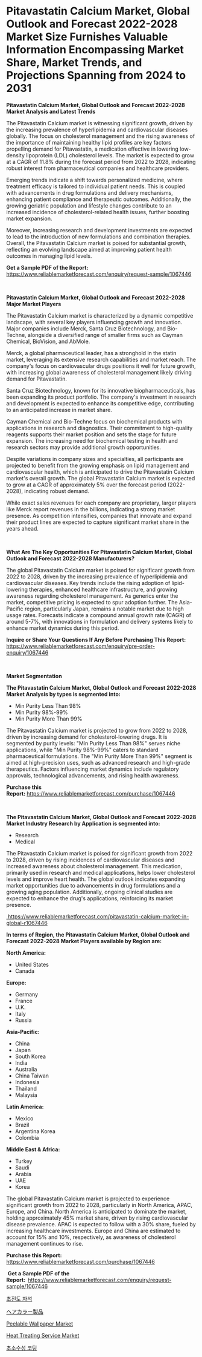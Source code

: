 <p><h1>Pitavastatin Calcium Market, Global Outlook and Forecast 2022-2028 Market Size Furnishes Valuable Information Encompassing Market Share, Market Trends, and Projections Spanning from 2024 to 2031</h1></p><p><strong>Pitavastatin Calcium Market, Global Outlook and Forecast 2022-2028 Market Analysis and Latest Trends</strong></p>
<p><p>The Pitavastatin Calcium market is witnessing significant growth, driven by the increasing prevalence of hyperlipidemia and cardiovascular diseases globally. The focus on cholesterol management and the rising awareness of the importance of maintaining healthy lipid profiles are key factors propelling demand for Pitavastatin, a medication effective in lowering low-density lipoprotein (LDL) cholesterol levels. The market is expected to grow at a CAGR of 11.8% during the forecast period from 2022 to 2028, indicating robust interest from pharmaceutical companies and healthcare providers.</p><p>Emerging trends indicate a shift towards personalized medicine, where treatment efficacy is tailored to individual patient needs. This is coupled with advancements in drug formulations and delivery mechanisms, enhancing patient compliance and therapeutic outcomes. Additionally, the growing geriatric population and lifestyle changes contribute to an increased incidence of cholesterol-related health issues, further boosting market expansion.</p><p>Moreover, increasing research and development investments are expected to lead to the introduction of new formulations and combination therapies. Overall, the Pitavastatin Calcium market is poised for substantial growth, reflecting an evolving landscape aimed at improving patient health outcomes in managing lipid levels.</p></p>
<p><strong>Get a Sample PDF of the Report:&nbsp;</strong> <a href="https://www.reliablemarketforecast.com/enquiry/request-sample/1067446">https://www.reliablemarketforecast.com/enquiry/request-sample/1067446</a></p>
<p>&nbsp;</p>
<p><strong>Pitavastatin Calcium Market, Global Outlook and Forecast 2022-2028 Major Market Players</strong></p>
<p><p>The Pitavastatin Calcium market is characterized by a dynamic competitive landscape, with several key players influencing growth and innovation. Major companies include Merck, Santa Cruz Biotechnology, and Bio-Techne, alongside a diversified range of smaller firms such as Cayman Chemical, BioVision, and AbMole.</p><p>Merck, a global pharmaceutical leader, has a stronghold in the statin market, leveraging its extensive research capabilities and market reach. The company's focus on cardiovascular drugs positions it well for future growth, with increasing global awareness of cholesterol management likely driving demand for Pitavastatin.</p><p>Santa Cruz Biotechnology, known for its innovative biopharmaceuticals, has been expanding its product portfolio. The company's investment in research and development is expected to enhance its competitive edge, contributing to an anticipated increase in market share.</p><p>Cayman Chemical and Bio-Techne focus on biochemical products with applications in research and diagnostics. Their commitment to high-quality reagents supports their market position and sets the stage for future expansion. The increasing need for biochemical testing in health and research sectors may provide additional growth opportunities.</p><p>Despite variations in company sizes and specialties, all participants are projected to benefit from the growing emphasis on lipid management and cardiovascular health, which is anticipated to drive the Pitavastatin Calcium market's overall growth. The global Pitavastatin Calcium market is expected to grow at a CAGR of approximately 5% over the forecast period (2022-2028), indicating robust demand.</p><p>While exact sales revenues for each company are proprietary, larger players like Merck report revenues in the billions, indicating a strong market presence. As competition intensifies, companies that innovate and expand their product lines are expected to capture significant market share in the years ahead.</p></p>
<p>&nbsp;</p>
<p><strong>What Are The Key Opportunities For Pitavastatin Calcium Market, Global Outlook and Forecast 2022-2028 Manufacturers?</strong></p>
<p><p>The global Pitavastatin Calcium market is poised for significant growth from 2022 to 2028, driven by the increasing prevalence of hyperlipidemia and cardiovascular diseases. Key trends include the rising adoption of lipid-lowering therapies, enhanced healthcare infrastructure, and growing awareness regarding cholesterol management. As generics enter the market, competitive pricing is expected to spur adoption further. The Asia-Pacific region, particularly Japan, remains a notable market due to high usage rates. Forecasts indicate a compound annual growth rate (CAGR) of around 5-7%, with innovations in formulation and delivery systems likely to enhance market dynamics during this period.</p></p>
<p><strong>Inquire or Share Your Questions If Any Before Purchasing This Report:</strong> <a href="https://www.reliablemarketforecast.com/enquiry/pre-order-enquiry/1067446">https://www.reliablemarketforecast.com/enquiry/pre-order-enquiry/1067446</a></p>
<p>&nbsp;</p>
<p><strong>Market Segmentation</strong></p>
<p><strong>The Pitavastatin Calcium Market, Global Outlook and Forecast 2022-2028 Market Analysis by types is segmented into:</strong></p>
<p><ul><li>Min Purity Less Than 98%</li><li>Min Purity 98%-99%</li><li>Min Purity More Than 99%</li></ul></p>
<p><p>The Pitavastatin Calcium market is projected to grow from 2022 to 2028, driven by increasing demand for cholesterol-lowering drugs. It is segmented by purity levels: "Min Purity Less Than 98%" serves niche applications, while "Min Purity 98%-99%" caters to standard pharmaceutical formulations. The "Min Purity More Than 99%" segment is aimed at high-precision uses, such as advanced research and high-grade therapeutics. Factors influencing market dynamics include regulatory approvals, technological advancements, and rising health awareness.</p></p>
<p><strong>Purchase this Report:&nbsp;</strong><a href="https://www.reliablemarketforecast.com/purchase/1067446">https://www.reliablemarketforecast.com/purchase/1067446</a></p>
<p>&nbsp;</p>
<p><strong>The Pitavastatin Calcium Market, Global Outlook and Forecast 2022-2028 Market Industry Research by Application is segmented into:</strong></p>
<p><ul><li>Research</li><li>Medical</li></ul></p>
<p><p>The Pitavastatin Calcium market is poised for significant growth from 2022 to 2028, driven by rising incidences of cardiovascular diseases and increased awareness about cholesterol management. This medication, primarily used in research and medical applications, helps lower cholesterol levels and improve heart health. The global outlook indicates expanding market opportunities due to advancements in drug formulations and a growing aging population. Additionally, ongoing clinical studies are expected to enhance the drug's applications, reinforcing its market presence.</p></p>
<p><a href="https://www.reliablemarketforecast.com/pitavastatin-calcium-market-in-global-r1067446">&nbsp;https://www.reliablemarketforecast.com/pitavastatin-calcium-market-in-global-r1067446</a></p>
<p><strong>In terms of Region, the Pitavastatin Calcium Market, Global Outlook and Forecast 2022-2028 Market Players available by Region are:</strong></p>
<p>
    <p> <strong> North America: </strong>
        <ul>
            <li>United States</li>
            <li>Canada</li>
        </ul>
        </p> 
    <p> <strong> Europe: </strong>
        <ul>
            <li>Germany</li>
            <li>France</li>
            <li>U.K.</li>
            <li>Italy</li>
            <li>Russia</li>
        </ul>
        </p> 
    <p> <strong> Asia-Pacific: </strong>
        <ul>
            <li>China</li>
            <li>Japan</li>
            <li>South Korea</li>
            <li>India</li>
            <li>Australia</li>
            <li>China Taiwan</li>
            <li>Indonesia</li>
            <li>Thailand</li>
            <li>Malaysia</li>
        </ul>
        </p> 
    <p> <strong> Latin America: </strong>
        <ul>
            <li>Mexico</li>
            <li>Brazil</li>
            <li>Argentina Korea</li>
            <li>Colombia</li>
        </ul>
        </p> 
    <p> <strong> Middle East & Africa: </strong>
        <ul>
            <li>Turkey</li>
            <li>Saudi</li>
            <li>Arabia</li>
            <li>UAE</li>
            <li>Korea</li>
        </ul>
    </p>
    </p>
<p><p>The global Pitavastatin Calcium market is projected to experience significant growth from 2022 to 2028, particularly in North America, APAC, Europe, and China. North America is anticipated to dominate the market, holding approximately 45% market share, driven by rising cardiovascular disease prevalence. APAC is expected to follow with a 30% share, fueled by increasing healthcare investments. Europe and China are estimated to account for 15% and 10%, respectively, as awareness of cholesterol management continues to rise.</p></p>
<p><strong>Purchase this Report: </strong><a href="https://www.reliablemarketforecast.com/purchase/1067446">https://www.reliablemarketforecast.com/purchase/1067446</a></p>
<p>&nbsp;<strong>Get a Sample PDF of the Report:&nbsp;&nbsp;</strong><a href="https://www.reliablemarketforecast.com/enquiry/request-sample/1067446">https://www.reliablemarketforecast.com/enquiry/request-sample/1067446</a></p>
<p><strong></strong></p>
<p><p><a href="https://medium.com/@czbtzkwc9/%EC%B4%88%EC%A0%84%EB%8F%84-%EC%9E%90%EC%84%9D-%EC%8B%9C%EC%9E%A5-%EC%A1%B0%EC%82%AC-%EB%B3%B4%EA%B3%A0%EC%84%9C-2024%EB%85%84%EB%B6%80%ED%84%B0-2031%EB%85%84%EA%B9%8C%EC%A7%80-%EC%97%B0%ED%8F%89%EA%B7%A0-%EC%84%B1%EC%9E%A5%EB%A5%A0-cagr-11-9-%EB%A1%9C-%EC%95%88%EC%A0%95%EC%A0%81%EC%9D%B8-%EC%8B%9C%EC%9E%A5-%EC%A0%84%EB%A7%9D-%EB%B0%8F-%EC%84%B1%EC%9E%A5-%EA%B0%80%EB%8A%A5%EC%84%B1-7de24684b581">초전도 자석</a></p><p><a href="https://medium.com/@cassianlinzjx/%E5%B8%82%E5%A0%B4%E5%8B%95%E5%90%91%E3%81%AE%E6%98%8E%E3%82%89%E3%81%8B%E3%81%AB-%E3%82%B0%E3%83%AD%E3%83%BC%E3%83%90%E3%83%AB%E3%83%98%E3%82%A2%E3%82%AB%E3%83%A9%E3%83%BC%E8%A3%BD%E5%93%81%E5%B8%82%E5%A0%B4%E3%81%AE%E6%88%90%E9%95%B7%E3%81%A8%E5%9C%B0%E5%9F%9F%E5%88%A5%E6%B4%9E%E5%AF%9F-2024%E5%B9%B4-2031%E5%B9%B4-94ce0108faae">ヘアカラー製品</a></p><p><a href="https://medium.com/@endridushku133/peelable-wallpaper-market-overview-global-market-trends-and-future-prospects-from-2024-to-2031-9e5765b36a7e">Peelable Wallpaper Market</a></p><p><a href="https://issuu.com/reportprime-2/docs/heat-treating-service-market-size-2_9a4758e3886ae5">Heat Treating Service Market</a></p><p><a href="https://medium.com/@czbtzkwc9/%EC%8A%88%ED%8D%BC%EC%86%8C%EC%88%98%EC%84%B1-%EC%BD%94%ED%8C%85-%EC%8B%9C%EC%9E%A5-%EB%8F%99%ED%96%A5-%ED%83%90%EC%83%89-%EA%B8%80%EB%A1%9C%EB%B2%8C-%ED%8A%B8%EB%A0%8C%EB%93%9C-%EB%B0%8F-%EB%AF%B8%EB%9E%98-%EC%84%B1%EC%9E%A5-%EC%A0%84%EB%A7%9D-2024-2031-156%ED%8E%98%EC%9D%B4%EC%A7%80%EC%97%90-%EA%B1%B8%EC%B3%90-%EB%8B%A4%EB%A3%A8%EC%96%B4%EC%A7%90-59e94cc62618">초소수성 코팅</a></p></p>